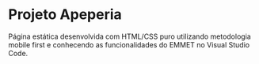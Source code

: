 # Projeto Apeperia

Página estática desenvolvida com HTML/CSS puro utilizando metodologia mobile first e conhecendo as funcionalidades do EMMET no Visual Studio Code.
